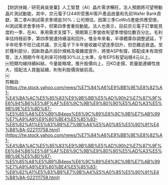 【財訊快報／研究員吳旻蓁】人工智慧（AI）晶片需求暢旺，法人預期將可望帶動晶片測試動能，其中，京元電子(2449)受惠AI客戶產品放量和先前Wafer Bank貢獻，第二季AI測試需求季增逾30%；公司預估，因第三季CoWoS產能供應受限，AI測試需求會季持平，但第四季會重拾動能。法人也表示，目前京元電子訂單能見度約一季，在AI、車用需求支撐下，預期第三季營收有望季增個位數百分比，毛利率估持穩前季，第四季營運持續溫和回升。惟全年來看，半導體庫存調整遞延，下半年旺季不旺已成共識，京元電子下半年營收雖可望逐季回升，但恐難逃衰退。至於獲利部分，因新款晶片設計規格及複雜度提升，將使ASP有撐，搭配成本有效控管，法人預期今年毛利率可持穩30%以上水準，全年EPS有望站穩4元以上。  
￼短期均線持續糾結，今量能略增，推升股價向上，日KD走揚，若量能連續性放大，搭配法人買盤延續，則有利股價突破前高。  
￼  
剪輯自: [https://tw.stock.yahoo.com/news/%E7%84%A6%E9%BB%9E%E8%82%A1-%E4%BA%AC%E5%85%83%E9%9B%BB%E5%AD%90h2%E7%87%9F%E6%94%B6%E5%8F%AF%E6%9C%9B%E9%80%90%E5%AD%A3%E5%9B%9E%E5%8D%87-%E5%85%A8%E5%B9%B4eps%E6%9C%89%E6%9C%9B%E7%AB%99%E7%A9%A9%E9%80%BE4%E5%85%83-%E8%82%A1%E5%83%B9%E7%9B%A4%E5%A0%85%E5%90%91%E4%B8%8A-022111758.html](https://tw.stock.yahoo.com/news/%E7%84%A6%E9%BB%9E%E8%82%A1-%E4%BA%AC%E5%85%83%E9%9B%BB%E5%AD%90h2%E7%87%9F%E6%94%B6%E5%8F%AF%E6%9C%9B%E9%80%90%E5%AD%A3%E5%9B%9E%E5%8D%87-%E5%85%A8%E5%B9%B4eps%E6%9C%89%E6%9C%9B%E7%AB%99%E7%A9%A9%E9%80%BE4%E5%85%83-%E8%82%A1%E5%83%B9%E7%9B%A4%E5%A0%85%E5%90%91%E4%B8%8A-022111758.html)